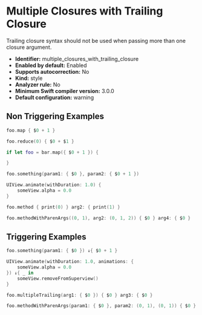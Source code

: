 # Multiple Closures with Trailing Closure

Trailing closure syntax should not be used when passing more than one closure argument.

* **Identifier:** multiple_closures_with_trailing_closure
* **Enabled by default:** Enabled
* **Supports autocorrection:** No
* **Kind:** style
* **Analyzer rule:** No
* **Minimum Swift compiler version:** 3.0.0
* **Default configuration:** warning

## Non Triggering Examples

```swift
foo.map { $0 + 1 }

```

```swift
foo.reduce(0) { $0 + $1 }

```

```swift
if let foo = bar.map({ $0 + 1 }) {

}

```

```swift
foo.something(param1: { $0 }, param2: { $0 + 1 })

```

```swift
UIView.animate(withDuration: 1.0) {
    someView.alpha = 0.0
}
```

```swift
foo.method { print(0) } arg2: { print(1) }
```

```swift
foo.methodWithParenArgs((0, 1), arg2: (0, 1, 2)) { $0 } arg4: { $0 }
```

## Triggering Examples

```swift
foo.something(param1: { $0 }) ↓{ $0 + 1 }
```

```swift
UIView.animate(withDuration: 1.0, animations: {
    someView.alpha = 0.0
}) ↓{ _ in
    someView.removeFromSuperview()
}
```

```swift
foo.multipleTrailing(arg1: { $0 }) { $0 } arg3: { $0 }
```

```swift
foo.methodWithParenArgs(param1: { $0 }, param2: (0, 1), (0, 1)) { $0 }
```
